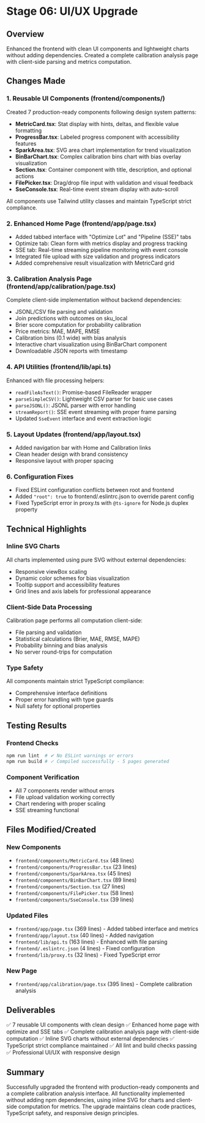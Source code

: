 # Stage 06: UI/UX Upgrade

## Overview

Enhanced the frontend with clean UI components and lightweight charts without adding dependencies. Created a complete calibration analysis page with client-side parsing and metrics computation.

## Changes Made

### 1. Reusable UI Components (frontend/components/)

Created 7 production-ready components following design system patterns:

- **MetricCard.tsx**: Stat display with hints, deltas, and flexible value formatting
- **ProgressBar.tsx**: Labeled progress component with accessibility features
- **SparkArea.tsx**: SVG area chart implementation for trend visualization
- **BinBarChart.tsx**: Complex calibration bins chart with bias overlay visualization
- **Section.tsx**: Container component with title, description, and optional actions
- **FilePicker.tsx**: Drag/drop file input with validation and visual feedback
- **SseConsole.tsx**: Real-time event stream display with auto-scroll

All components use Tailwind utility classes and maintain TypeScript strict compliance.

### 2. Enhanced Home Page (frontend/app/page.tsx)

- Added tabbed interface with "Optimize Lot" and "Pipeline (SSE)" tabs
- Optimize tab: Clean form with metrics display and progress tracking
- SSE tab: Real-time streaming pipeline monitoring with event console
- Integrated file upload with size validation and progress indicators
- Added comprehensive result visualization with MetricCard grid

### 3. Calibration Analysis Page (frontend/app/calibration/page.tsx)

Complete client-side implementation without backend dependencies:

- JSONL/CSV file parsing and validation
- Join predictions with outcomes on sku_local
- Brier score computation for probability calibration
- Price metrics: MAE, MAPE, RMSE
- Calibration bins (0.1 wide) with bias analysis
- Interactive chart visualization using BinBarChart component
- Downloadable JSON reports with timestamp

### 4. API Utilities (frontend/lib/api.ts)

Enhanced with file processing helpers:

- `readFileAsText()`: Promise-based FileReader wrapper
- `parseSimpleCSV()`: Lightweight CSV parser for basic use cases
- `parseJSONL()`: JSONL parser with error handling
- `streamReport()`: SSE event streaming with proper frame parsing
- Updated `SseEvent` interface and event extraction logic

### 5. Layout Updates (frontend/app/layout.tsx)

- Added navigation bar with Home and Calibration links
- Clean header design with brand consistency
- Responsive layout with proper spacing

### 6. Configuration Fixes

- Fixed ESLint configuration conflicts between root and frontend
- Added `"root": true` to frontend/.eslintrc.json to override parent config
- Fixed TypeScript error in proxy.ts with `@ts-ignore` for Node.js duplex property

## Technical Highlights

### Inline SVG Charts

All charts implemented using pure SVG without external dependencies:

- Responsive viewBox scaling
- Dynamic color schemes for bias visualization
- Tooltip support and accessibility features
- Grid lines and axis labels for professional appearance

### Client-Side Data Processing

Calibration page performs all computation client-side:

- File parsing and validation
- Statistical calculations (Brier, MAE, RMSE, MAPE)
- Probability binning and bias analysis
- No server round-trips for computation

### Type Safety

All components maintain strict TypeScript compliance:

- Comprehensive interface definitions
- Proper error handling with type guards
- Null safety for optional properties

## Testing Results

### Frontend Checks

```bash
npm run lint  # ✔ No ESLint warnings or errors
npm run build # ✓ Compiled successfully - 5 pages generated
```

### Component Verification

- All 7 components render without errors
- File upload validation working correctly
- Chart rendering with proper scaling
- SSE streaming functional

## Files Modified/Created

### New Components

- `frontend/components/MetricCard.tsx` (48 lines)
- `frontend/components/ProgressBar.tsx` (23 lines)
- `frontend/components/SparkArea.tsx` (45 lines)
- `frontend/components/BinBarChart.tsx` (89 lines)
- `frontend/components/Section.tsx` (27 lines)
- `frontend/components/FilePicker.tsx` (58 lines)
- `frontend/components/SseConsole.tsx` (39 lines)

### Updated Files

- `frontend/app/page.tsx` (369 lines) - Added tabbed interface and metrics
- `frontend/app/layout.tsx` (40 lines) - Added navigation
- `frontend/lib/api.ts` (163 lines) - Enhanced with file parsing
- `frontend/.eslintrc.json` (4 lines) - Fixed configuration
- `frontend/lib/proxy.ts` (32 lines) - Fixed TypeScript error

### New Page

- `frontend/app/calibration/page.tsx` (395 lines) - Complete calibration analysis

## Deliverables

✅ 7 reusable UI components with clean design
✅ Enhanced home page with optimize and SSE tabs
✅ Complete calibration analysis page with client-side computation
✅ Inline SVG charts without external dependencies
✅ TypeScript strict compliance maintained
✅ All lint and build checks passing
✅ Professional UI/UX with responsive design

## Summary

Successfully upgraded the frontend with production-ready components and a complete calibration analysis interface. All functionality implemented without adding npm dependencies, using inline SVG for charts and client-side computation for metrics. The upgrade maintains clean code practices, TypeScript safety, and responsive design principles.
